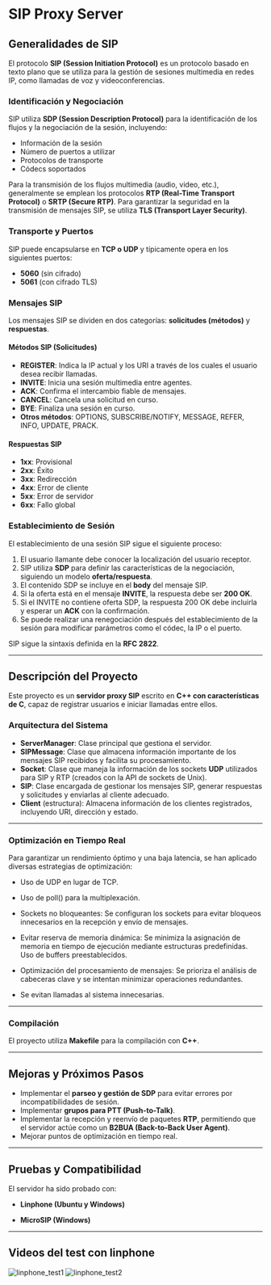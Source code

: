 # SIP Proxy Server

## Generalidades de SIP

El protocolo **SIP (Session Initiation Protocol)** es un protocolo basado en texto plano que se utiliza para la gestión de sesiones multimedia en redes IP, como llamadas de voz y videoconferencias.

### Identificación y Negociación

SIP utiliza **SDP (Session Description Protocol)** para la identificación de los flujos y la negociación de la sesión, incluyendo:

- Información de la sesión
- Número de puertos a utilizar
- Protocolos de transporte
- Códecs soportados

Para la transmisión de los flujos multimedia (audio, video, etc.), generalmente se emplean los protocolos **RTP (Real-Time Transport Protocol)** o **SRTP (Secure RTP)**. Para garantizar la seguridad en la transmisión de mensajes SIP, se utiliza **TLS (Transport Layer Security)**.

### Transporte y Puertos

SIP puede encapsularse en **TCP o UDP** y típicamente opera en los siguientes puertos:

- **5060** (sin cifrado)
- **5061** (con cifrado TLS)

### Mensajes SIP

Los mensajes SIP se dividen en dos categorías: **solicitudes (métodos)** y **respuestas**.

#### Métodos SIP (Solicitudes)

- **REGISTER**: Indica la IP actual y los URI a través de los cuales el usuario desea recibir llamadas.
- **INVITE**: Inicia una sesión multimedia entre agentes.
- **ACK**: Confirma el intercambio fiable de mensajes.
- **CANCEL**: Cancela una solicitud en curso.
- **BYE**: Finaliza una sesión en curso.
- **Otros métodos**: OPTIONS, SUBSCRIBE/NOTIFY, MESSAGE, REFER, INFO, UPDATE, PRACK.

#### Respuestas SIP

- **1xx**: Provisional
- **2xx**: Éxito
- **3xx**: Redirección
- **4xx**: Error de cliente
- **5xx**: Error de servidor
- **6xx**: Fallo global

### Establecimiento de Sesión

El establecimiento de una sesión SIP sigue el siguiente proceso:

1. El usuario llamante debe conocer la localización del usuario receptor.
2. SIP utiliza **SDP** para definir las características de la negociación, siguiendo un modelo **oferta/respuesta**.
3. El contenido SDP se incluye en el **body** del mensaje SIP.
4. Si la oferta está en el mensaje **INVITE**, la respuesta debe ser **200 OK**.
5. Si el INVITE no contiene oferta SDP, la respuesta 200 OK debe incluirla y esperar un **ACK** con la confirmación.
6. Se puede realizar una renegociación después del establecimiento de la sesión para modificar parámetros como el códec, la IP o el puerto.

SIP sigue la sintaxis definida en la **RFC 2822**.

---

## Descripción del Proyecto

Este proyecto es un **servidor proxy SIP** escrito en **C++ con características de C**, capaz de registrar usuarios e iniciar llamadas entre ellos.

### Arquitectura del Sistema

- **ServerManager**: Clase principal que gestiona el servidor.
- **SIPMessage**: Clase que almacena información importante de los mensajes SIP recibidos y facilita su procesamiento.
- **Socket**: Clase que maneja la información de los sockets **UDP** utilizados para SIP y RTP (creados con la API de sockets de Unix).
- **SIP**: Clase encargada de gestionar los mensajes SIP, generar respuestas y solicitudes y enviarlas al cliente adecuado.
- **Client** (estructura): Almacena información de los clientes registrados, incluyendo URI, dirección y estado.

---

### Optimización en Tiempo Real

Para garantizar un rendimiento óptimo y una baja latencia, se han aplicado diversas estrategias de optimización:

- Uso de UDP en lugar de TCP.

- Uso de poll() para la multiplexación.

- Sockets no bloqueantes: Se configuran los sockets para evitar bloqueos innecesarios en la recepción y envío de mensajes.

- Evitar reserva de memoria dinámica: Se minimiza la asignación de memoria en tiempo de ejecución mediante estructuras predefinidas. Uso de buffers preestablecidos.

- Optimización del procesamiento de mensajes: Se prioriza el análisis de cabeceras clave y se intentan minimizar operaciones redundantes.

- Se evitan llamadas al sistema innecesarias.

---

### Compilación

El proyecto utiliza **Makefile** para la compilación con **C++**.

---

## Mejoras y Próximos Pasos

- Implementar el **parseo y gestión de SDP** para evitar errores por incompatibilidades de sesión.
- Implementar **grupos para PTT (Push-to-Talk)**.
- Implementar la recepción y reenvío de paquetes **RTP**, permitiendo que el servidor actúe como un **B2BUA (Back-to-Back User Agent)**.
- Mejorar puntos de optimización en tiempo real.

---

## Pruebas y Compatibilidad

El servidor ha sido probado con:

- **Linphone (Ubuntu y Windows)**

- **MicroSIP (Windows)**

---
## Videos del test con linphone
![linphone_test1](https://github.com/user-attachments/assets/b169f328-cc44-4445-972f-810138f10382)
![linphone_test2](https://github.com/user-attachments/assets/18594a65-333d-482a-a568-7e6085c6c016)

